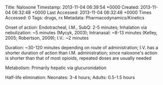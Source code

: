 Title: Naloxone
Timestamp: 2013-11-04 06:39:54 +0000
Created: 2013-11-04 06:32:48 +0000
Last Accessed: 2013-11-04 06:32:48 +0000
Times Accessed: 0
Tags: drugs, rx
Metadata: 
Pharmacodynamics/Kinetics

Onset of action: Endotracheal, I.M., SubQ: 2-5 minutes; Inhalation via nebulization: ~5 minutes (Mycyk, 2003); Intranasal: ~8-13 minutes (Kelley, 2005; Robertson, 2009); I.V.: ~2 minutes

Duration: ~30-120 minutes depending on route of administration; I.V. has a shorter duration of action than I.M. administration; since naloxone's action is shorter than that of most opioids, repeated doses are usually needed

Metabolism: Primarily hepatic via glucuronidation

Half-life elimination: Neonates: 3-4 hours; Adults: 0.5-1.5 hours
